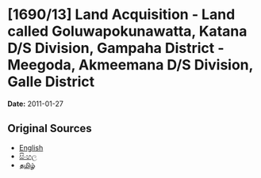 # [1690/13] Land Acquisition - Land called Goluwapokunawatta, Katana D/S Division, Gampaha District - Meegoda, Akmeemana D/S Division, Galle District

**Date:** 2011-01-27

## Original Sources

- [English](https://documents.gov.lk/view/extra-gazettes/2011/1/1690-13_E.pdf)
- [සිංහල](https://documents.gov.lk/view/extra-gazettes/2011/1/1690-13_S.pdf)
- [தமிழ்](https://documents.gov.lk/view/extra-gazettes/2011/1/1690-13_T.pdf)
